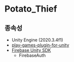 # Potato_Thief



## 종속성

- Unity Engine (2020.3.4f1)
- [play-games-plugin-for-unity](https://github.com/playgameservices/play-games-plugin-for-unity)
- [Firebase Unity SDK](https://firebase.google.com/docs/unity/setup#set_up_environment)
  - FirebaseAuth

